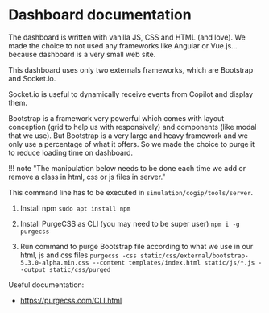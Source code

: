 # Dashboard documentation

The dashboard is written with vanilla JS, CSS and HTML (and love). We made the choice to not used any frameworks like Angular or Vue.js... because dashboard is a very small web site.

This dashboard uses only two externals frameworks, which are Bootstrap and Socket.io.

Socket.io is useful to dynamically receive events from Copilot and display them.

Bootstrap is a framework very powerful which comes with layout conception (grid to help us with responsively) and components (like modal that we use). But Bootstrap is a very large and heavy framework and we only use a percentage of what it offers. So we made the choice to purge it to reduce loading time on dashboard.

!!! note "The manipulation below needs to be done each time we add or remove a class in html, css or js files in server."

This command line has to be executed in `simulation/cogip/tools/server`.

1. Install npm
   `sudo apt install npm`

2. Install PurgeCSS as CLI (you may need to be super user)
   `npm i -g purgecss`

3. Run command to purge Bootstrap file according to what we use in our html, js and css files
   `purgecss -css static/css/external/bootstrap-5.3.0-alpha.min.css --content templates/index.html static/js/*.js --output static/css/purged`

Useful documentation:

- https://purgecss.com/CLI.html
